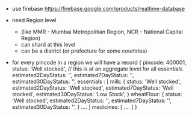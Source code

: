  - use firebase https://firebase.google.com/products/realtime-database

 - need Region level 
   -  (like MMR - Mumbai Metropolitian Region, NCR - National Capital Region)
   - can shard at this level
   - can be a district (or prefecture for some countries)

 - for every pincode in a region we will have a record
  {
    pincode: 400001,
    status: 'Well stocked', // this is at an aggregate level for all essentials
    estimated2DayStatus: '',
    estimated7DayStatus: '',
    estimated30DayStatus: '',
    essentials : [
      milk: {
        status: 'Well stocked',
        estimated2DayStatus: 'Well stocked',
        estimated7DayStatus: 'Well stocked',
        estimated30DayStatus: 'Low Stock',
      }
      wheatFlour: {
        status: 'Well stocked',
        estimated2DayStatus: '',
        estimated7DayStatus: '',
        estimated30DayStatus: '',
      }
      ....
    ]
    medicines: [
      ....
    ]
  }

